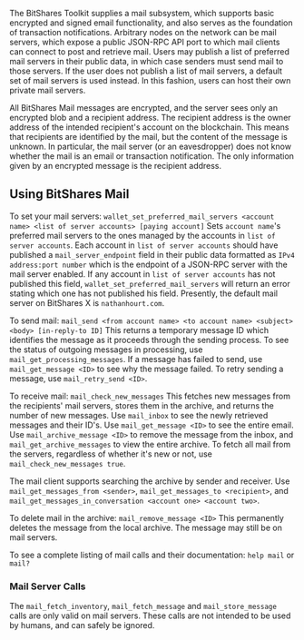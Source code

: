 The BitShares Toolkit supplies a mail subsystem, which supports basic encrypted and signed email functionality, and also serves as the foundation of transaction notifications. Arbitrary nodes on the network can be mail servers, which expose a public JSON-RPC API port to which mail clients can connect to post and retrieve mail. Users may publish a list of preferred mail servers in their public data, in which case senders must send mail to those servers. If the user does not publish a list of mail servers, a default set of mail servers is used instead. In this fashion, users can host their own private mail servers.

All BitShares Mail messages are encrypted, and the server sees only an encrypted blob and a recipient address. The recipient address is the owner address of the intended recipient's account on the blockchain. This means that recipients are identified by the mail, but the content of the message is unknown. In particular, the mail server (or an eavesdropper) does not know whether the mail is an email or transaction notification. The only information given by an encrypted message is the recipient address.

## Using BitShares Mail
To set your mail servers:
`wallet_set_preferred_mail_servers <account name> <list of server accounts> [paying account]`
Sets `account name`'s preferred mail servers to the ones managed by the accounts in `list of server accounts`. Each account in `list of server accounts` should have published a `mail_server_endpoint` field in their public data formatted as `IPv4 address:port number` which is the endpoint of a JSON-RPC server with the mail server enabled. If any account in `list of server accounts` has not published this field, `wallet_set_preferred_mail_servers` will return an error stating which one has not published his field. Presently, the default mail server on BitShares X is `nathanhourt.com`.

To send mail:
`mail_send <from account name> <to account name> <subject> <body> [in-reply-to ID]`
This returns a temporary message ID which identifies the message as it proceeds through the sending process. To see the status of outgoing messages in processing, use `mail_get_processing_messages`. If a message has failed to send, use `mail_get_message <ID>` to see why the message failed. To retry sending a message, use `mail_retry_send <ID>`.

To receive mail:
`mail_check_new_messages`
This fetches new messages from the recipients' mail servers, stores them in the archive, and returns the number of new messages. Use `mail_inbox` to see the newly retrieved messages and their ID's. Use `mail_get_message <ID>` to see the entire email. Use `mail_archive_message <ID>` to remove the message from the inbox, and `mail_get_archive_messages` to view the entire archive. To fetch all mail from the servers, regardless of whether it's new or not, use `mail_check_new_messages true`.

The mail client supports searching the archive by sender and receiver. Use `mail_get_messages_from <sender>`, `mail_get_messages_to <recipient>`, and `mail_get_messages_in_conversation <account one> <account two>`.

To delete mail in the archive:
`mail_remove_message <ID>`
This permanently deletes the message from the local archive. The message may still be on mail servers.

To see a complete listing of mail calls and their documentation:
`help mail` or `mail?`

### Mail Server Calls
The `mail_fetch_inventory`, `mail_fetch_message` and `mail_store_message` calls are only valid on mail servers. These calls are not intended to be used by humans, and can safely be ignored.